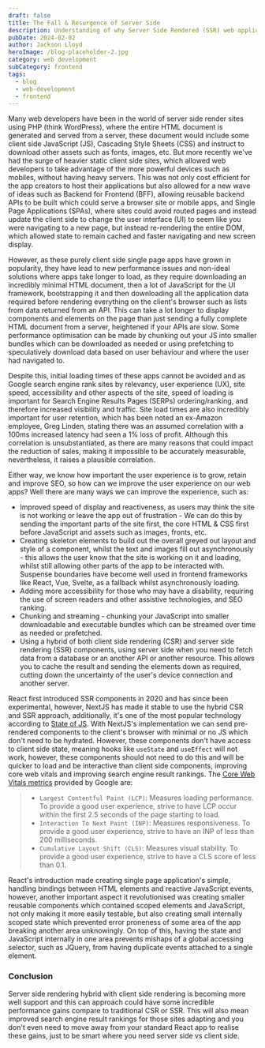 ```yaml
---
draft: false
title: The Fall & Resurgence of Server Side
description: Understanding of why Server Side Rendered (SSR) web applications fell and why hybrid is becoming popular
pubDate: 2024-02-02
author: Jackson Lloyd
heroImage: /blog-placeholder-2.jpg
category: web development
subCategory: frontend
tags:
  - blog
  - web-development
  - frontend
---
```

Many web developers have been in the world of server side render sites using PHP (think WordPress), where the entire HTML document is generated and served from a server, these document would include some client side JavaScript (JS), Cascading Style Sheets (CSS) and instruct to download other assets such as fonts, images, etc. But more recently we've had the surge of heavier static client side sites, which allowed web developers to take advantage of the more powerful devices such as mobiles, without having heavy servers. This was not only cost efficient for the app creators to host their applications but also allowed for a new wave of ideas such as Backend for Frontend (BFF), allowing reusable backend APIs to be built which could serve a browser site or mobile apps, and Single Page Applications (SPAs), where sites could avoid routed pages and instead update the client side to change the user interface (UI) to seem like you were navigating to a new page, but instead re-rendering the entire DOM, which allowed state to remain cached and faster navigating and new screen display.

However, as these purely client side single page apps have grown in popularity, they have lead to new performance issues and non-ideal solutions where apps take longer to load, as they require downloading an incredibly minimal HTML document, then a lot of JavaScript for the UI framework, bootstrapping it and then downloading all the application data required before rendering everything on the client's browser such as lists from data returned from an API. This can take a lot longer to display components and elements on the page than just sending a fully complete HTML document from a server, heightened if your APIs are slow. Some performance optimisation can be made by chunking out your JS into smaller bundles which can be downloaded as needed or using prefetching to speculatively download data based on user behaviour and where the user had navigated to.

Despite this, initial loading times of these apps cannot be avoided and as Google search engine rank sites by relevancy, user experience (UX), site speed, accessibility and other aspects of the site, speed of loading is important for Search Engine Results Pages (SERPs) ordering/ranking, and therefore increased visibility and traffic. Site load times are also incredibly important for user retention, which has been noted an ex-Amazon employee, Greg Linden, stating there was an assumed correlation with a 100ms increased latency had seen a 1% loss of profit. Although this correlation is unsubstantiated, as there are many reasons that could impact the reduction of sales, making it impossible to be accurately measurable, nevertheless, it raises a plausible correlation.

Either way, we know how important the user experience is to grow, retain and improve SEO, so how can we improve the user experience on our web apps? Well there are many ways we can improve the experience, such as:
- Improved speed of display and reactiveness, as users may think the site is not working or leave the app out of frustration - We can do this by sending the important parts of the site first, the core HTML & CSS first before JavaScript and assets such as images, fronts, etc.
- Creating skeleton elements to build out the overall greyed out layout and style of a component, whilst the text and images fill out asynchronously - this allows the user know that the site is working on it and loading, whilst still allowing other parts of the app to be interacted with. Suspense boundaries have become well used in frontend frameworks like React, Vue, Svelte, as a fallback whilst asynchronously loading.
- Adding more accessibility for those who may have a disability, requiring the use of screen readers and other assistive technologies, and SEO ranking.
- Chunking and streaming - chunking your JavaScript into smaller downloadable and executable bundles which can be streamed over time as needed or prefetched.
- Using a hybrid of both client side rendering (CSR) and server side rendering (SSR) components, using server side when you need to fetch data from a database or an another API or another resource. This allows you to cache the result and sending the elements down as required, cutting down the uncertainty of the user's device connection and another server.

React first introduced SSR components in 2020 and has since been experimental, however, NextJS has made it stable to use the hybrid CSR and SSR approach, additionally, it's one of the most popular technology according to [State of JS](https://stateofjs.com/en-US/). With NextJS's implementation we can send pre-rendered components to the client's browser with minimal or no JS which don't need to be hydrated. However, these components don't have access to client side state, meaning hooks like `useState` and `useEffect` will not work, however, these components should not need to do this and will be quicker to load and be interactive than client side components, improving core web vitals and improving search engine result rankings. The [Core Web Vitals metrics](https://developers.google.com/search/docs/appearance/core-web-vitals) provided by Google are:
> - `Largest Contentful Paint (LCP)`: Measures loading performance. To provide a good user experience, strive to have LCP occur within the first 2.5 seconds of the page starting to load.
> - `Interaction To Next Paint (INP)`: Measures responsiveness. To provide a good user experience, strive to have an INP of less than 200 milliseconds.
> - `Cumulative Layout Shift (CLS)`: Measures visual stability. To provide a good user experience, strive to have a CLS score of less than 0.1.

React's introduction made creating single page application's simple, handling bindings between HTML elements and reactive JavaScript events, however, another important aspect it revolutionised was creating smaller reusable components which contained scoped elements and JavaScript, not only making it more easily testable, but also creating small internally scoped state which prevented error proneness of some area of the app breaking another area unknowingly. On top of this, having the state and JavaScript internally in one area prevents mishaps of a global accessing selector, such as JQuery, from having duplicate events attached to a single element.

### Conclusion
Server side rendering hybrid with client side rendering is becoming more well support and this can approach could have some incredible performance gains compare to traditional CSR or SSR. This will also mean improved search engine result rankings for those sites adapting and you don't even need to move away from your standard React app to realise these gains, just to be smart where you need server side vs client side.